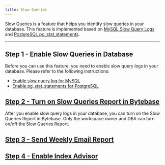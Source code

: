 ```yaml
---
title: Slow Queries
---
```


Slow Queries is a feature that helps you identify slow queries in your database. This feature is implemented based on [MySQL Slow Query Logs](https://dev.mysql.com/doc/refman/5.7/en/slow-query-log.html) and [PostgreSQL pg_stat_statements](https://www.postgresql.org/docs/current/pgstatstatements.html).

---

## Step 1 - Enable Slow Queries in Database

Before you can use this feature, you need to enable slow query logs in your database. Please refer to the following instructions:

- [Enable slow query log for MySQL](/docs/slow-query/enable-slow-query-log-for-mysql)
- [Enable pg_stat_statements for PostgreSQL](/docs/slow-query/enable-pg-stat-statements-for-postgresql)

## [Step 2 - Turn on Slow Queries Report in Bytebase](/docs/slow-query/enable-slow-query-report)

After you enable slow query logs in your database, you can turn on the Slow Queries Report in Bytebase.
Only the workspace owner and DBA can turn on/off the Slow Queries Report.

## [Step 3 - Send Weekly Email Report](/docs/slow-query/email-report)

## [Step 4 - Enable Index Advisor](/docs/slow-query/index-advisor)
